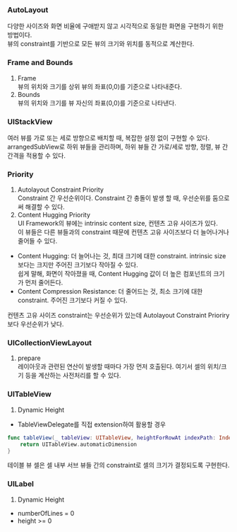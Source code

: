 ### AutoLayout  
다양한 사이즈와 화면 비율에 구애받지 않고 시각적으로 동일한 화면을 구현하기 위한 방법이다.  
뷰의 constraint를 기반으로 모든 뷰의 크기와 위치를 동적으로 계산한다.  

### Frame and Bounds  
1. Frame  
뷰의 위치와 크기를 상위 뷰의 좌표(0,0)를 기준으로 나타내준다.  
2. Bounds  
뷰의 위치와 크기를 뷰 자신의 좌표(0,0)를 기준으로 나타낸다.  
  
### UIStackView  
여러 뷰를 가로 또는 세로 방향으로 배치할 때, 복잡한 설정 없이 구현할 수 있다.  
arrangedSubView로 하위 뷰들을 관리하며, 하위 뷰들 간 가로/세로 방향, 정렬, 뷰 간 간격을 적용할 수 있다.  
  
### Priority  
1. Autolayout Constraint Priority  
Constraint 간 우선순위이다. Constraint 간 충돌이 발생 할 때, 우선순위를 둠으로써 해결할 수 있다.  
2. Content Hugging Priority  
UI Framework의 뷰에는 intrinsic content size, 컨텐츠 고유 사이즈가 있다.  
이 뷰들은 다른 뷰들과의 constraint 때문에 컨텐츠 고유 사이즈보다 더 늘어나거나 줄어들 수 있다.  
- Content Hugging: 더 늘어나는 것, 최대 크기에 대한 constraint. intrinsic size보다는 크지만 주어진 크기보다 작아질 수 있다.  
쉽게 말해, 화면이 작아졌을 때, Content Hugging 값이 더 높은 컴포넌트의 크기가 먼저 줄어든다.  
- Content Compression Resistance: 더 줄어드는 것, 최소 크기에 대한 constraint. 주어진 크기보다 커질 수 있다.  
  
컨텐츠 고유 사이즈 constraint는 우선순위가 있는데 Autolayout Constraint Prioriry 보다 우선순위가 낮다.  
  
### UICollectionViewLayout  
1. prepare  
레이아웃과 관련된 연산이 발생할 때마다 가장 먼저 호출된다. 여기서 셀의 위치/크기 등을 계산하는 사전처리를 할 수 있다.  
  
### UITableView  
1. Dynamic Height  
- TableViewDelegate를 직접 extension하여 활용할 경우  

```swift
func tableView(_ tableView: UITableView, heightForRowAt indexPath: IndexPath) {
	return UITableView.automaticDimension
}
```  
  
테이블 뷰 셀은 셀 내부 서브 뷰들 간의 constraint로 셀의 크기가 결정되도록 구현한다.  
  
### UILabel  
1. Dynamic Height  
- numberOfLines = 0  
- height >= 0  